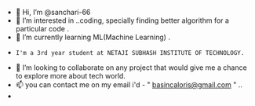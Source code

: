 - 👋 Hi, I’m @sanchari-66
- 👀 I’m interested in ..coding, specially finding better algorithm for a particular code  .
- 🌱 I’m currently learning ML(Machine Learning) .
-     I'm a 3rd year student at NETAJI SUBHASH INSTITUTE OF TECHNOLOGY.
- 💞️ I’m looking to collaborate on any project that would give me a chance to explore more about tech world.
- 📫 you can contact me on my email i'd - " basincaloris@gmail.com " ..
- 

<!---
sanchari-66/sanchari-66 is a ✨ special ✨ repository because its `README.md` (this file) appears on your GitHub profile.
You can click the Preview link to take a look at your changes.
--->
